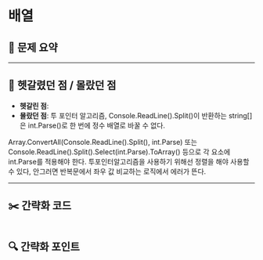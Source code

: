 # 배열

## 📝 문제 요약


---

## 🤔 헷갈렸던 점 / 몰랐던 점
- **헷갈린 점**:
- **몰랐던 점**: 투 포인터 알고리즘, Console.ReadLine().Split()이 반환하는 string[]은 int.Parse()로 한 번에 정수 배열로 바꿀 수 없다.</br>

Array.ConvertAll(Console.ReadLine().Split(), int.Parse) 또는 Console.ReadLine().Split().Select(int.Parse).ToArray() 등으로 각 요소에 int.Parse를 적용해야 한다.
투포인터알고리즘을 사용하기 위해선 정렬을 해야 사용할 수 있다, 안그러면 반복문에서 좌우 값 비교하는 로직에서 에러가 뜬다.

---

## ✂️ 간략화 코드
```cs

```

## 🔍 간략화 포인트

